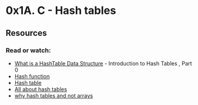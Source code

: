 # 0x1A. C - Hash tables

## Resources
### Read or watch:

- [What is a HashTable Data Structure](https://www.youtube.com/watch?v=MfhjkfocRR0) - Introduction to Hash Tables , Part 0
- [Hash function](https://en.wikipedia.org/wiki/Hash_function)
- [Hash table](https://en.wikipedia.org/wiki/Hash_table)
- [All about hash tables](https://www.digitalocean.com/community/tutorials/hash-table-in-c-plus-plus)
- [why hash tables and not arrays](https://stackoverflow.com/questions/31930046/what-is-a-hash-table-and-how-do-you-make-it-in-c)
